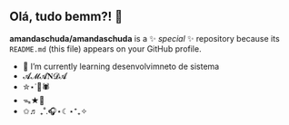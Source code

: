 ## Olá, tudo bemm?! 👋
**amandaschuda/amandaschuda** is a ✨ _special_ ✨ repository because its `README.md` (this file) appears on your GitHub profile.


- 🌱 I’m currently learning desenvolvimneto de sistema 
- 𝓐𝓜𝓐𝐍𝓓𝓐
- ✮⋆˙🎱🕷️
- ᯓ★🎸
- ✩♬ ₊˚.🎧⋆☾⋆⁺₊✧
<!--

-->
